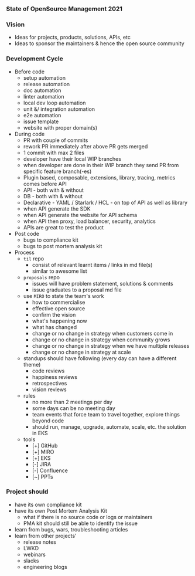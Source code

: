 ### State of OpenSource Management 2021

### Vision
- Ideas for projects, products, solutions, APIs, etc
- Ideas to sponsor the maintainers & hence the open source community

### Development Cycle
- Before code
  - setup automation
  - release automation
  - doc automation
  - linter automation
  - local dev loop automation
  - unit &/ integration automation
  - e2e automation
  - issue template
  - website with proper domain(s)
- During code
  - PR with couple of commits
  - rework PR immediately after above PR gets merged
  - 1 commit with max 2 files
  - developer have their local WIP branches
  - when developer are done in their WIP branch they send PR from specific feature branch(-es)
  - Plugin based, composable, extensions, library, tracing, metrics comes before API
  - API - both with & without
  - DB - both with & without
  - Declarative - YAML / Starlark / HCL - on top of API as well as library
  - when API generate the SDK
  - when API generate the website for API schema
  - when API then proxy, load balancer, security, analytics
  - APIs are great to test the product
- Post code
  - bugs to compliance kit
  - bugs to post mortem analysis kit
- Process
  - `til` repo
    - consist of relevant learnt items / links in md file(s)
    - similar to awesome list
  - `proposals` repo
    - issues will have problem statement, solutions & comments
    - issue graduates to a proposal md file
  - use `MIRO` to state the team's work
    - how to commercialise
    - effective open source
    - confirm the vision
    - what's happening now
    - what has changed
    - change or no change in strategy when customers come in
    - change or no change in strategy when community grows
    - change or no change in strategy when we have multiple releases
    - change or no change in strategy at scale
  - standups should have following (every day can have a different theme)
    - code reviews
    - happiness reviews
    - retrospectives
    - vision reviews
  - rules
    - no more than 2 meetings per day
    - some days can be no meeting day
    - team events that force team to travel together, explore things beyond code
    - should run, manage, upgrade, automate, scale, etc. the solution in EKS
  - tools
    - [+] GitHub
    - [+] MIRO
    - [+] EKS
    - [-] JIRA
    - [-] Confluence
    - [~] PPTs

### Project should
- have its own compliance kit
- have its own Post Mortem Analysis Kit 
  - what if there is no source code or logs or maintainers 
  - PMA kit should still be able to identify the issue
- learn from bugs, wars, troubleshooting articles
- learn from other projects'
  - release notes
  - LWKD
  - webinars
  - slacks
  - engineering blogs
